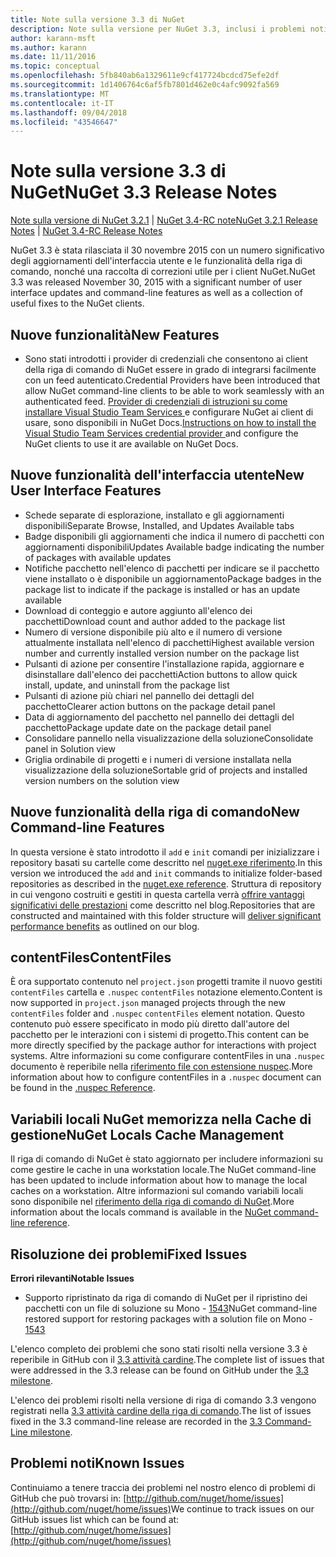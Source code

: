```yaml
---
title: Note sulla versione 3.3 di NuGet
description: Note sulla versione per NuGet 3.3, inclusi i problemi noti, correzioni di bug, funzionalità aggiunte e dcr.
author: karann-msft
ms.author: karann
ms.date: 11/11/2016
ms.topic: conceptual
ms.openlocfilehash: 5fb840ab6a1329611e9cf417724bcdcd75efe2df
ms.sourcegitcommit: 1d1406764c6af5fb7801d462e0c4afc9092fa569
ms.translationtype: MT
ms.contentlocale: it-IT
ms.lasthandoff: 09/04/2018
ms.locfileid: "43546647"
---
```

# <a name="nuget-33-release-notes"></a><span data-ttu-id="43f04-103">Note sulla versione 3.3 di NuGet</span><span class="sxs-lookup"><span data-stu-id="43f04-103">NuGet 3.3 Release Notes</span></span>

<span data-ttu-id="43f04-104">[Note sulla versione di NuGet 3.2.1](../release-notes/nuget-3.2.1.md) | [NuGet 3.4-RC note](../release-notes/nuget-3.4-RC.md)</span><span class="sxs-lookup"><span data-stu-id="43f04-104">[NuGet 3.2.1 Release Notes](../release-notes/nuget-3.2.1.md) | [NuGet 3.4-RC Release Notes](../release-notes/nuget-3.4-RC.md)</span></span>

<span data-ttu-id="43f04-105">NuGet 3.3 è stata rilasciata il 30 novembre 2015 con un numero significativo degli aggiornamenti dell'interfaccia utente e le funzionalità della riga di comando, nonché una raccolta di correzioni utile per i client NuGet.</span><span class="sxs-lookup"><span data-stu-id="43f04-105">NuGet 3.3 was released November 30, 2015 with a significant number of user interface updates and command-line features as well as a collection of useful fixes to the NuGet clients.</span></span>

## <a name="new-features"></a><span data-ttu-id="43f04-106">Nuove funzionalità</span><span class="sxs-lookup"><span data-stu-id="43f04-106">New Features</span></span>

* <span data-ttu-id="43f04-107">Sono stati introdotti i provider di credenziali che consentono ai client della riga di comando di NuGet essere in grado di integrarsi facilmente con un feed autenticato.</span><span class="sxs-lookup"><span data-stu-id="43f04-107">Credential Providers have been introduced that allow NuGet command-line clients to be able to work seamlessly with an authenticated feed.</span></span> <span data-ttu-id="43f04-108">[Provider di credenziali di istruzioni su come installare Visual Studio Team Services ](../api/nuget-exe-credential-providers.md) e configurare NuGet ai client di usare, sono disponibili in NuGet Docs.</span><span class="sxs-lookup"><span data-stu-id="43f04-108">[Instructions on how to install the Visual Studio Team Services credential provider ](../api/nuget-exe-credential-providers.md) and configure the NuGet clients to use it are available on NuGet Docs.</span></span>

## <a name="new-user-interface-features"></a><span data-ttu-id="43f04-109">Nuove funzionalità dell'interfaccia utente</span><span class="sxs-lookup"><span data-stu-id="43f04-109">New User Interface Features</span></span>

* <span data-ttu-id="43f04-110">Schede separate di esplorazione, installato e gli aggiornamenti disponibili</span><span class="sxs-lookup"><span data-stu-id="43f04-110">Separate Browse, Installed, and Updates Available tabs</span></span>
* <span data-ttu-id="43f04-111">Badge disponibili gli aggiornamenti che indica il numero di pacchetti con aggiornamenti disponibili</span><span class="sxs-lookup"><span data-stu-id="43f04-111">Updates Available badge indicating the number of packages with available updates</span></span>
* <span data-ttu-id="43f04-112">Notifiche pacchetto nell'elenco di pacchetti per indicare se il pacchetto viene installato o è disponibile un aggiornamento</span><span class="sxs-lookup"><span data-stu-id="43f04-112">Package badges in the package list to indicate if the package is installed or has an update available</span></span>
* <span data-ttu-id="43f04-113">Download di conteggio e autore aggiunto all'elenco dei pacchetti</span><span class="sxs-lookup"><span data-stu-id="43f04-113">Download count and author added to the package list</span></span>
* <span data-ttu-id="43f04-114">Numero di versione disponibile più alto e il numero di versione attualmente installata nell'elenco di pacchetti</span><span class="sxs-lookup"><span data-stu-id="43f04-114">Highest available version number and currently installed version number on the package list</span></span>
* <span data-ttu-id="43f04-115">Pulsanti di azione per consentire l'installazione rapida, aggiornare e disinstallare dall'elenco dei pacchetti</span><span class="sxs-lookup"><span data-stu-id="43f04-115">Action buttons to allow quick install, update, and uninstall from the package list</span></span>
* <span data-ttu-id="43f04-116">Pulsanti di azione più chiari nel pannello dei dettagli del pacchetto</span><span class="sxs-lookup"><span data-stu-id="43f04-116">Clearer action buttons on the package detail panel</span></span>
* <span data-ttu-id="43f04-117">Data di aggiornamento del pacchetto nel pannello dei dettagli del pacchetto</span><span class="sxs-lookup"><span data-stu-id="43f04-117">Package update date on the package detail panel</span></span>
* <span data-ttu-id="43f04-118">Consolidare pannello nella visualizzazione della soluzione</span><span class="sxs-lookup"><span data-stu-id="43f04-118">Consolidate panel in Solution view</span></span>
* <span data-ttu-id="43f04-119">Griglia ordinabile di progetti e i numeri di versione installata nella visualizzazione della soluzione</span><span class="sxs-lookup"><span data-stu-id="43f04-119">Sortable grid of projects and installed version numbers on the solution view</span></span>

## <a name="new-command-line-features"></a><span data-ttu-id="43f04-120">Nuove funzionalità della riga di comando</span><span class="sxs-lookup"><span data-stu-id="43f04-120">New Command-line Features</span></span>

<span data-ttu-id="43f04-121">In questa versione è stato introdotto il `add` e `init` comandi per inizializzare i repository basati su cartelle come descritto nel [nuget.exe riferimento](../tools/nuget-exe-cli-reference.md).</span><span class="sxs-lookup"><span data-stu-id="43f04-121">In this version we introduced the `add` and `init` commands to initialize folder-based repositories as described in the [nuget.exe reference](../tools/nuget-exe-cli-reference.md).</span></span> <span data-ttu-id="43f04-122">Struttura di repository in cui vengono costruiti e gestiti in questa cartella verrà [offrire vantaggi significativi delle prestazioni](http://blog.nuget.org/20150922/Accelerate-Package-Source.html) come descritto nel blog.</span><span class="sxs-lookup"><span data-stu-id="43f04-122">Repositories that are constructed and maintained with this folder structure will [deliver significant performance benefits](http://blog.nuget.org/20150922/Accelerate-Package-Source.html) as outlined on our blog.</span></span>

## <a name="contentfiles"></a><span data-ttu-id="43f04-123">contentFiles</span><span class="sxs-lookup"><span data-stu-id="43f04-123">ContentFiles</span></span>

<span data-ttu-id="43f04-124">È ora supportato contenuto nel `project.json` progetti tramite il nuovo gestiti `contentFiles` cartella e `.nuspec` `contentFiles` notazione elemento.</span><span class="sxs-lookup"><span data-stu-id="43f04-124">Content is now supported in `project.json` managed projects through the new `contentFiles` folder and `.nuspec` `contentFiles` element notation.</span></span>  <span data-ttu-id="43f04-125">Questo contenuto può essere specificato in modo più diretto dall'autore del pacchetto per le interazioni con i sistemi di progetto.</span><span class="sxs-lookup"><span data-stu-id="43f04-125">This content can be more directly specified by the package author for interactions with project systems.</span></span>  <span data-ttu-id="43f04-126">Altre informazioni su come configurare contentFiles in una `.nuspec` documento è reperibile nella [riferimento file con estensione nuspec](../reference/nuspec.md).</span><span class="sxs-lookup"><span data-stu-id="43f04-126">More information about how to configure contentFiles in a `.nuspec` document can be found in the [.nuspec Reference](../reference/nuspec.md).</span></span>

## <a name="nuget-locals-cache-management"></a><span data-ttu-id="43f04-127">Variabili locali NuGet memorizza nella Cache di gestione</span><span class="sxs-lookup"><span data-stu-id="43f04-127">NuGet Locals Cache Management</span></span>

<span data-ttu-id="43f04-128">Il riga di comando di NuGet è stato aggiornato per includere informazioni su come gestire le cache in una workstation locale.</span><span class="sxs-lookup"><span data-stu-id="43f04-128">The NuGet command-line has been updated to include information about how to manage the local caches on a workstation.</span></span>  <span data-ttu-id="43f04-129">Altre informazioni sul comando variabili locali sono disponibile nel [riferimento della riga di comando di NuGet](../tools/cli-ref-locals.md).</span><span class="sxs-lookup"><span data-stu-id="43f04-129">More information about the locals command is available in the [NuGet command-line reference](../tools/cli-ref-locals.md).</span></span>

## <a name="fixed-issues"></a><span data-ttu-id="43f04-130">Risoluzione dei problemi</span><span class="sxs-lookup"><span data-stu-id="43f04-130">Fixed Issues</span></span>

<span data-ttu-id="43f04-131">**Errori rilevanti**</span><span class="sxs-lookup"><span data-stu-id="43f04-131">**Notable Issues**</span></span>

* <span data-ttu-id="43f04-132">Supporto ripristinato da riga di comando di NuGet per il ripristino dei pacchetti con un file di soluzione su Mono - [1543](https://github.com/NuGet/Home/issues/1543)</span><span class="sxs-lookup"><span data-stu-id="43f04-132">NuGet command-line restored support for restoring packages with a solution file on Mono - [1543](https://github.com/NuGet/Home/issues/1543)</span></span>

<span data-ttu-id="43f04-133">L'elenco completo dei problemi che sono stati risolti nella versione 3.3 è reperibile in GitHub con il [3.3 attività cardine](https://github.com/NuGet/Home/issues?q=is%3Aissue+milestone%3A3.3.0+is%3Aclosed).</span><span class="sxs-lookup"><span data-stu-id="43f04-133">The complete list of issues that were addressed in the 3.3 release can be found on GitHub under the [3.3 milestone](https://github.com/NuGet/Home/issues?q=is%3Aissue+milestone%3A3.3.0+is%3Aclosed).</span></span>

<span data-ttu-id="43f04-134">L'elenco dei problemi risolti nella versione di riga di comando 3.3 vengono registrati nella [3.3 attività cardine della riga di comando](https://github.com/NuGet/Home/issues?q=is%3Aissue+is%3Aclosed+milestone%3A3.3.0-commandline).</span><span class="sxs-lookup"><span data-stu-id="43f04-134">The list of issues fixed in the 3.3 command-line release are recorded in the [3.3 Command-Line milestone](https://github.com/NuGet/Home/issues?q=is%3Aissue+is%3Aclosed+milestone%3A3.3.0-commandline).</span></span>

## <a name="known-issues"></a><span data-ttu-id="43f04-135">Problemi noti</span><span class="sxs-lookup"><span data-stu-id="43f04-135">Known Issues</span></span>

<span data-ttu-id="43f04-136">Continuiamo a tenere traccia dei problemi nel nostro elenco di problemi di GitHub che può trovarsi in: [http://github.com/nuget/home/issues](http://github.com/nuget/home/issues)</span><span class="sxs-lookup"><span data-stu-id="43f04-136">We continue to track issues on our GitHub issues list which can be found at: [http://github.com/nuget/home/issues](http://github.com/nuget/home/issues)</span></span>